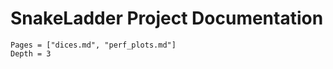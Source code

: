# SnakeLadder Project Documentation

```@contents
Pages = ["dices.md", "perf_plots.md"]
Depth = 3
```